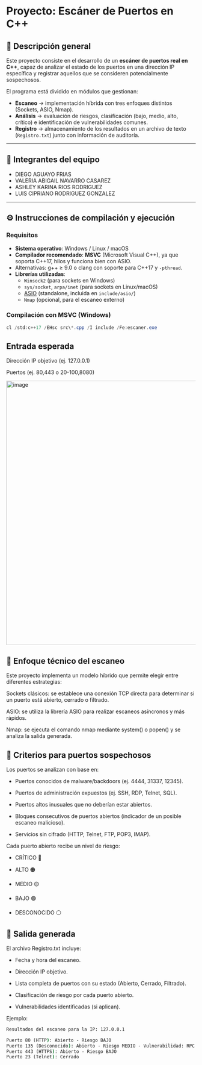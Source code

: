 # Proyecto: Escáner de Puertos en C++

## 📌 Descripción general
Este proyecto consiste en el desarrollo de un **escáner de puertos real en C++**, capaz de analizar el estado de los puertos en una dirección IP específica y registrar aquellos que se consideren potencialmente sospechosos.  

El programa está dividido en módulos que gestionan:
- **Escaneo** → implementación híbrida con tres enfoques distintos (Sockets, ASIO, Nmap).
- **Análisis** → evaluación de riesgos, clasificación (bajo, medio, alto, crítico) e identificación de vulnerabilidades comunes.
- **Registro** → almacenamiento de los resultados en un archivo de texto (`Registro.txt`) junto con información de auditoría.


---

## 👥 Integrantes del equipo
- DIEGO AGUAYO FRIAS
- VALERIA ABIGAIL NAVARRO CASAREZ
- ASHLEY KARINA RIOS RODRIGUEZ
- LUIS CIPRIANO RODRIGUEZ GONZALEZ

---

## ⚙️ Instrucciones de compilación y ejecución

### Requisitos
- **Sistema operativo**: Windows / Linux / macOS  
- **Compilador recomendado**: **MSVC** (Microsoft Visual C++), ya que soporta C++17, hilos y funciona bien con ASIO.  
- Alternativas: g++ ≥ 9.0 o clang con soporte para C++17 y `-pthread`.  
- **Librerías utilizadas**:
  - `Winsock2` (para sockets en Windows)  
  - `sys/socket`, `arpa/inet` (para sockets en Linux/macOS)  
  - [ASIO](https://think-async.com/) (standalone, incluida en `include/asio/`)  
  - `Nmap` (opcional, para el escaneo externo)  


### Compilación con MSVC (Windows)
```powershell
cl /std:c++17 /EHsc src\*.cpp /I include /Fe:escaner.exe
```
## Entrada esperada

Dirección IP objetivo (ej. 127.0.0.1)

Puertos (ej. 80,443 o 20-100,8080)

<img width="1483" height="702" alt="image" src="https://github.com/user-attachments/assets/7e8fc709-afea-448f-a845-8ab22a262b26" />


## 🔎 Enfoque técnico del escaneo

Este proyecto implementa un modelo híbrido que permite elegir entre diferentes estrategias:

Sockets clásicos: se establece una conexión TCP directa para determinar si un puerto está abierto, cerrado o filtrado.

ASIO: se utiliza la librería ASIO para realizar escaneos asíncronos y más rápidos.

Nmap: se ejecuta el comando nmap mediante system() o popen() y se analiza la salida generada.

## 🚨 Criterios para puertos sospechosos

Los puertos se analizan con base en:

- Puertos conocidos de malware/backdoors (ej. 4444, 31337, 12345).

- Puertos de administración expuestos (ej. SSH, RDP, Telnet, SQL).

- Puertos altos inusuales que no deberían estar abiertos.

- Bloques consecutivos de puertos abiertos (indicador de un posible escaneo malicioso).

- Servicios sin cifrado (HTTP, Telnet, FTP, POP3, IMAP).

Cada puerto abierto recibe un nivel de riesgo:

- CRÍTICO 🔴

- ALTO 🟠

- MEDIO 🟡

- BAJO 🟢

- DESCONOCIDO ⚪

## 📄 Salida generada

El archivo Registro.txt incluye:

- Fecha y hora del escaneo.

- Dirección IP objetivo.

- Lista completa de puertos con su estado (Abierto, Cerrado, Filtrado).

- Clasificación de riesgo por cada puerto abierto.

- Vulnerabilidades identificadas (si aplican).

Ejemplo:
```cmd
Resultados del escaneo para la IP: 127.0.0.1

Puerto 80 (HTTP): Abierto - Riesgo BAJO
Puerto 135 (Desconocido): Abierto - Riesgo MEDIO - Vulnerabilidad: RPC expuesto
Puerto 443 (HTTPS): Abierto - Riesgo BAJO
Puerto 23 (Telnet): Cerrado

```

